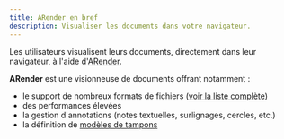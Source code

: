 ```yaml
---
title: ARender en bref
description: Visualiser les documents dans votre navigateur.
---
```


Les utilisateurs visualisent leurs documents, directement dans leur navigateur, à l'aide d'[ARender](https://arender.io).

**ARender** est une visionneuse de documents offrant notamment : 

* le support de nombreux formats de fichiers ([voir la liste complète](https://arender.io/arender-features/))
* des performances élevées
* la gestion d'annotations (notes textuelles, surlignages, cercles, etc.)
* la définition de [modèles de tampons](broken-link.md)